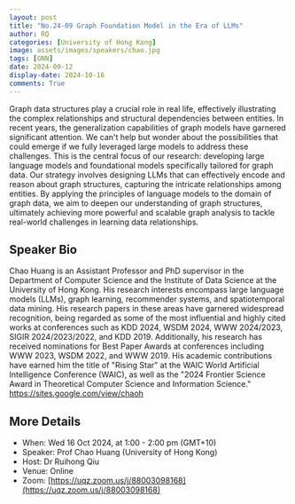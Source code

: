```yaml
---
layout: post
title: "No.24-09 Graph Foundation Model in the Era of LLMs"
author: RQ
categories: [University of Hong Kong]
image: assets/images/speakers/chao.jpg
tags: [GNN]
date: 2024-09-12
display-date: 2024-10-16
comments: True
---
```


Graph data structures play a crucial role in real life, effectively illustrating the complex relationships and structural dependencies between entities. In recent years, the generalization capabilities of graph models have garnered significant attention. We can't help but wonder about the possibilities that could emerge if we fully leveraged large models to address these challenges. This is the central focus of our research: developing large language models and foundational models specifically tailored for graph data. Our strategy involves designing LLMs that can effectively encode and reason about graph structures, capturing the intricate relationships among entities. By applying the principles of language models to the domain of graph data, we aim to deepen our understanding of graph structures, ultimately achieving more powerful and scalable graph analysis to tackle real-world challenges in learning data relationships.

## Speaker Bio

Chao Huang is an Assistant Professor and PhD supervisor in the Department of Computer Science and the Institute of Data Science at the University of Hong Kong. His research interests encompass large language models (LLMs), graph learning, recommender systems, and spatiotemporal data mining. His research papers in these areas have garnered widespread recognition, being regarded as some of the most influential and highly cited works at conferences such as KDD 2024, WSDM 2024, WWW 2024/2023, SIGIR 2024/2023/2022, and KDD 2019. Additionally, his research has received nominations for Best Paper Awards at conferences including WWW 2023, WSDM 2022, and WWW 2019. His academic contributions have earned him the title of "Rising Star" at the WAIC World Artificial Intelligence Conference (WAIC), as well as the "2024 Frontier Science Award in Theoretical Computer Science and Information Science." https://sites.google.com/view/chaoh

## More Details

- When: Wed 16 Oct 2024, at 1:00 - 2:00 pm (GMT+10)
- Speaker: Prof Chao Huang (University of Hong Kong)
- Host: Dr Ruihong Qiu
- Venue: Online
- Zoom: [https://uqz.zoom.us/j/88003098168](https://uqz.zoom.us/j/88003098168)
